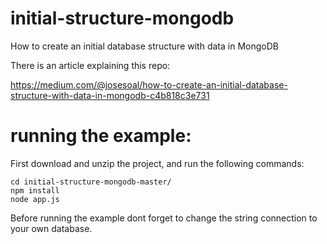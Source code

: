 # initial-structure-mongodb
How to create an initial database structure with data in MongoDB

There is an article explaining this repo:

https://medium.com/@josesoal/how-to-create-an-initial-database-structure-with-data-in-mongodb-c4b818c3e731

# running the example:

First download and unzip the project, and run the following commands:

```
cd initial-structure-mongodb-master/
npm install
node app.js
```

Before running the example dont forget to change the string connection to your own database.
